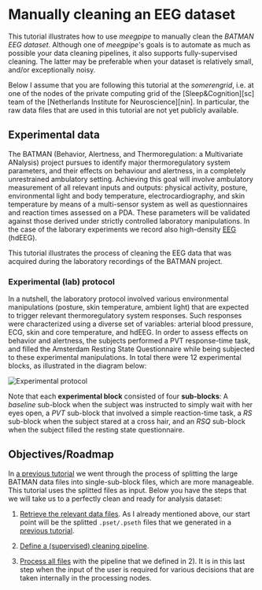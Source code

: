 Manually cleaning an EEG dataset
===

This tutorial illustrates how to use _meegpipe_ to manually clean the
_BATMAN EEG dataset_. Although one of _meegpipe_'s goals is to automate as much
as possible your data cleaning pipelines, it also supports
fully-supervised cleaning. The latter may be preferable when your dataset is
relatively small, and/or exceptionally noisy.

Below I assume that you are following this tutorial at the _somerengrid_, i.e.
at one of the nodes of the private computing grid of the [Sleep&Cognition][sc]
team of the [Netherlands Institute for Neuroscience][nin]. In particular, the
raw data files that are used in this tutorial are not yet publicly available.


## Experimental data

The BATMAN (Behavior, Alertness, and Thermoregulation: a Multivariate ANalysis)
project pursues to identify major thermoregulatory system parameters, and their
effects on behaviour and alertness, in a completely unrestrained ambulatory
setting. Achieving this goal will involve ambulatory measurement of all relevant
inputs and outputs: physical activity, posture, environmental light and
body temperature, electrocardiography, and skin temperature by means of a
multi-sensor system as well as questionnaires and reaction times assessed on a
PDA. These parameters will be validated against those derived under strictly
controlled laboratory manipulations. In the case of the laborary experiments we
record also high-density [EEG][eeg] (hdEEG).

[eeg]: http://en.wikipedia.org/wiki/Electroencephalography

This tutorial illustrates the process of cleaning the EEG data that was acquired
during the laboratory recordings of the BATMAN project.


### Experimental (lab) protocol

In a nutshell, the laboratory protocol involved various environmental manipulations
(posture, skin temperature, ambient light) that are expected to trigger
relevant thermoregulatory system responses. Such responses were characterized
using a diverse set of variables: arterial blood pressure, ECG, skin and core
temperature, and hdEEG. In order to assess effects on behavior and alertness, the
subjects performed a PVT response-time task, and filled the Amsterdam Resting
State Questionnaire while being subjected to these experimental manipulations.
In total there were 12 experimental blocks, as illustrated in the diagram below:

![Experimental protocol](./img/batman-protocol.png "Experimental protocol")


Note that each __experimental block__ consisted of four __sub-blocks__:
A _baseline_ sub-block when the subject was instructed to simply wait with
her eyes open, a _PVT_ sub-block that involved a simple reaction-time task, a
_RS_ sub-block when the subject stared at a cross hair, and an _RSQ_ sub-block
when the subject filled the resting state questionnaire.

## Objectives/Roadmap

In [a previous tutorial][batman-tutorial] we went through the process of
splitting the large BATMAN data files into single-sub-block files, which are
more manageable. This tutorial uses the splitted files as input. Below you have
the steps that we will take us to a perfectly clean and ready for analysis
dataset:

[batman-tutorial]: ../batman/README.md

1. [Retrieve the relevant data files][getting_raw]. As I already mentioned
   above, our start point will be the splitted `.pset/.pseth` files that we
   generated in a [previous tutorial][batman-tutorial].

[getting_raw]: ./getting_raw_data.md

2. [Define a (supervised) cleaning pipeline][pipeline-def].

[pipeline-def]: ./pipeline_definition.md

3. [Process all files][pipeline-run] with the pipeline that we defined in 2).
   It is in this last step when the input of the user is required for various
   decisions that are taken internally in the processing nodes.

[pipeline-run]: ./pipeline_run.md
